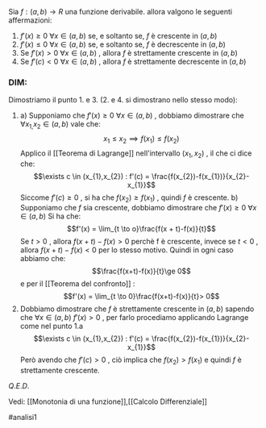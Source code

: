 Sia $f:(a,b)\to R$ una funzione derivabile. allora valgono le seguenti affermazioni:
1. $f'(x) \ge 0$  $\forall x \in (a,b)$ se, e soltanto se, $f$ è crescente in $(a,b)$ 
2. $f'(x) \le 0$  $\forall x \in (a,b)$ se, e soltanto se, $f$ è decrescente in $(a,b)$
3. Se $f'(x) >0$  $\forall x \in (a,b)$ , allora $f$ è strettamente crescente in $(a,b)$ 
4. Se $f'(c) <0$  $\forall x \in (a,b)$ , allora $f$ è strettamente decrescente in $(a,b)$

### DIM:
Dimostriamo il punto 1. e 3. (2. e 4. si dimostrano nello stesso modo):
1. a) Supponiamo che $f'(x) \ge 0$  $\forall x \in (a,b)$ , dobbiamo dimostrare che $\forall x_{1,}x_{2}\in (a,b)$ vale che:$$x_{1} \le x_{2} \implies f(x_{1}) \le f(x_{2})$$ Applico il [[Teorema di Lagrange]] nell'intervallo $(x_{1},x_{2})$ , il che ci dice che: $$\exists c \in (x_{1},x_{2}) : f'(c) = \frac{f(x_{2})-f(x_{1})}{x_{2}-x_{1}}$$Siccome $f'(c) \ge 0$ , si ha che $f(x_{2}) \ge f(x_{1})$ , quindi $f$ è crescente.                                                                                       b) Supponiamo che $f$ sia crescente, dobbiamo dimostrare che $f'(x) \ge 0$   $\forall x \in (a,b)$ 
	Si ha che:$$f'(x) = \lim_{t \to o}\frac{f(x + t)-f(x)}{t}$$ Se $t>0$ , allora $f(x+t)-f(x) > 0$ perchè f è crescente, invece se $t<0$ , allora $f(x+t)-f(x)<0$ per lo stesso motivo. Quindi in ogni caso abbiamo che:$$\frac{f(x+t)-f(x)}{t}\ge 0$$ e per il [[Teorema del confronto]] :$$f'(x) = \lim_{t \to 0}\frac{f(x+t)-f(x)}{t}> 0$$
3. Dobbiamo dimostrare che $f$ è strettamente crescente in $(a,b)$ sapendo che $\forall x\in (a,b)$  $f'(x)> 0$ , per farlo procediamo applicando Lagrange come nel punto 1.a$$\exists c \in (x_{1},x_{2}) : f'(c) = \frac{f(x_{2})-f(x_{1})}{x_{2}-x_{1}}$$Però avendo che $f'(c)>0$ , ciò implica che $f(x_{2})>f(x_{1})$ e quindi $f$ è strettamente crescente.

$Q.E.D.$

Vedi: [[Monotonia di una funzione]],[[Calcolo Differenziale]]

#analisi1 